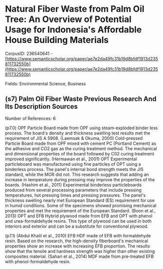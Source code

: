 # Natural Fiber Waste from Palm Oil Tree: An Overview of Potential Usage for Indonesia's Affordable House Building Materials

CorpusID: 236540641 - [https://www.semanticscholar.org/paper/ae7e2da49fc31b19d8bfdf1913d235811732550b](https://www.semanticscholar.org/paper/ae7e2da49fc31b19d8bfdf1913d235811732550b)

Fields: Environmental Science, Business

## (s7) Palm Oil Fiber Waste Previous Research And Its Description Sources
Number of References: 6

(p7.0) OPF Particle Board made from OPF using steam-exploded binder less process. The board's density and thickness swelling test results met the requirement of JIS A 5908. (Laemsak & Okuma, 2000) Cold-pressed Particle Board made from OPF mixed with cement PC (Portland Cement) as the adhesive and CO2 gas as the curing treatment method. The mechanical and dimensional properties of the board followed by C02 curing treatment improved significantly. (Hermawan et al., 2001) OPT Experimental particleboard was manufactured using fine particles of OPT using a binderless process. The panel's internal bond strength meets the JIS standard, while the MOR did not. This research suggests that adding an increase in temperature during pressing may improve the properties of the boards. (Hashim et al., 2011) Experimental binderless particleboards produced from several processing parameters that include pressing temperatures, hot pressing times and pressing pressures. The panel's thickness swelling nearly met European Standard (ES) requirement for use in humid conditions. Some of the specimens showed promising mechanical properties and met the requirement of the European Standard. (Boon et al., 2013) OPT and EFB Hybrid plywood made from EFB and OPT with phenol and urea-formaldehyde resins. This type of plywood can be used in both interiors and exterior and can be a substitute for conventional plywood.

(p7.1) (Abdul Khalil et al., 2010) EFB HDF made of EFB with formaldehyde resin. Based on the research, the high-density fiberboard's mechanical properties show an increase with increasing EFB proportion. The results show that the tensile and hardness strength was higher than other existing composites material. (Sahari et al., 2014) MDF made from pre-treated EFB with phenol-formaldehyde resin.

